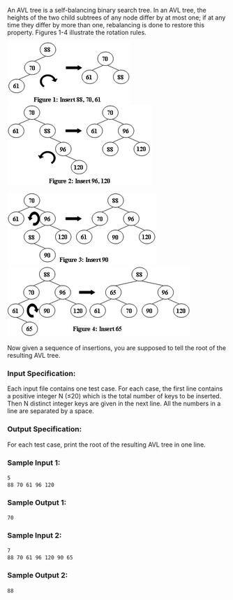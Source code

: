 An AVL tree is a self-balancing binary search tree. In an AVL tree, the heights of the two child subtrees of any node differ by at most one; if at any time they differ by more than one, rebalancing is done to restore this property. Figures 1-4 illustrate the rotation rules.   

![image][figure1] &nbsp;&nbsp;&nbsp;&nbsp; ![image][figure2]   

![image][figure3] &nbsp;&nbsp;&nbsp;&nbsp; ![image][figure4]   

Now given a sequence of insertions, you are supposed to tell the root of the resulting AVL tree.

### Input Specification:
Each input file contains one test case. For each case, the first line contains a positive integer N (≤20) which is the total number of keys to be inserted. Then N distinct integer keys are given in the next line. All the numbers in a line are separated by a space.

### Output Specification:
For each test case, print the root of the resulting AVL tree in one line.

### Sample Input 1:
```
5
88 70 61 96 120
```
### Sample Output 1:
```
70
```
### Sample Input 2:
```
7
88 70 61 96 120 90 65
```
### Sample Output 2:
```
88
```
   





[//]: # (pictures goes here)

[figure1]: <https://raw.githubusercontent.com/vfwz/mooc-data-structure-2019-spring/master/img/04-5-Root-of-AVL-Tree_01.png>
[figure2]: <https://raw.githubusercontent.com/vfwz/mooc-data-structure-2019-spring/master/img/04-5-Root-of-AVL-Tree_02.png>
[figure3]: <https://raw.githubusercontent.com/vfwz/mooc-data-structure-2019-spring/master/img/04-5-Root-of-AVL-Tree_03.png>
[figure4]: <https://raw.githubusercontent.com/vfwz/mooc-data-structure-2019-spring/master/img/04-5-Root-of-AVL-Tree_04.png>